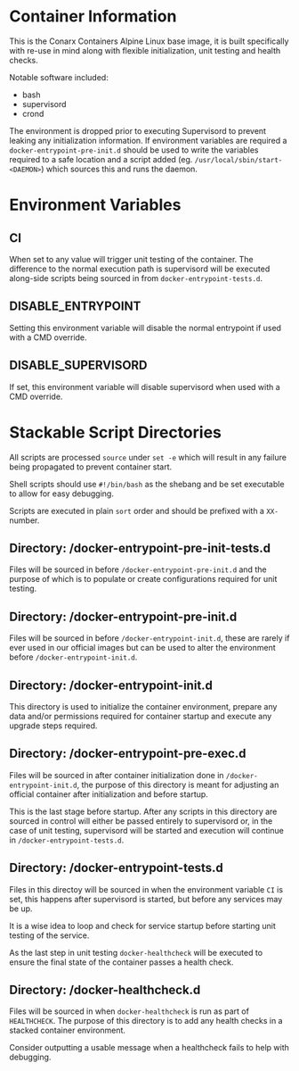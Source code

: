 # Container Information

This is the Conarx Containers Alpine Linux base image, it is built specifically with re-use in mind along with flexible
initialization, unit testing and health checks.


Notable software included:

- bash
- supervisord
- crond

The environment is dropped prior to executing Supervisord to prevent leaking any initialization information. If environment variables are required a `docker-entrypoint-pre-init.d` should be used to write the variables required to a safe location and a script added (eg. `/usr/local/sbin/start-<DAEMON>`) which sources this and runs the daemon.


# Environment Variables


## CI

When set to any value will trigger unit testing of the container. The difference to the normal execution path is supervisord will
be executed along-side scripts being sourced in from `docker-entrypoint-tests.d`.


## DISABLE_ENTRYPOINT

Setting this environment variable will disable the normal entrypoint if used with a CMD override.


## DISABLE_SUPERVISORD

If set, this environment variable will disable supervisord when used with a CMD override.



# Stackable Script Directories

All scripts are processed `source` under `set -e` which will result in any failure being propagated to prevent container start.

Shell scripts should use `#!/bin/bash` as the shebang and be set executable to allow for easy debugging.

Scripts are executed in plain `sort` order and should be prefixed with a `XX-` number.


## Directory: /docker-entrypoint-pre-init-tests.d

Files will be sourced in before `/docker-entrypoint-pre-init.d` and the purpose of which is to populate or create configurations
required for unit testing.


## Directory: /docker-entrypoint-pre-init.d

Files will be sourced in before `/docker-entrypoint-init.d`, these are rarely if ever used in our official images but can be used
to alter the environment before `/docker-entrypoint-init.d`.


## Directory: /docker-entrypoint-init.d

This directory is used to initialize the container environment, prepare any data and/or permissions required for container startup
and execute any upgrade steps required.


## Directory: /docker-entrypoint-pre-exec.d

Files will be sourced in after container initialization done in `/docker-entrypoint-init.d`, the purpose of this directory is meant
for adjusting an official container after initialization and before startup.

This is the last stage before startup. After any scripts in this directory are sourced in control will either be passed entirely
to supervisord or, in the case of unit testing, supervisord will be started and execution will continue in
`/docker-entrypoint-tests.d`.


## Directory: /docker-entrypoint-tests.d

Files in this directoy will be sourced in when the environment variable `CI` is set, this happens after supervisord is started, but
before any services may be up.

It is a wise idea to loop and check for service startup before starting unit testing of the service.

As the last step in unit testing `docker-healthcheck` will be executed to ensure the final state of the container passes a health
check.


## Directory: /docker-healthcheck.d

Files will be sourced in when `docker-healthcheck` is run as part of `HEALTHCHECK`. The purpose of this directory
is to add any health checks in a stacked container environment.

Consider outputting a usable message when a healthcheck fails to help with debugging.
